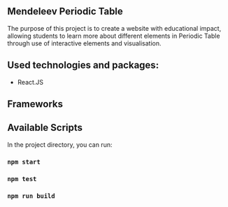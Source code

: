## Mendeleev Periodic Table

The purpose of this project is to create a website with educational impact, allowing students to learn more about different elements in Periodic Table through use of interactive elements and visualisation.

## Used technologies and packages: 
- React.JS 

## Frameworks

## Available Scripts

In the project directory, you can run:

### `npm start`

### `npm test`

### `npm run build`


